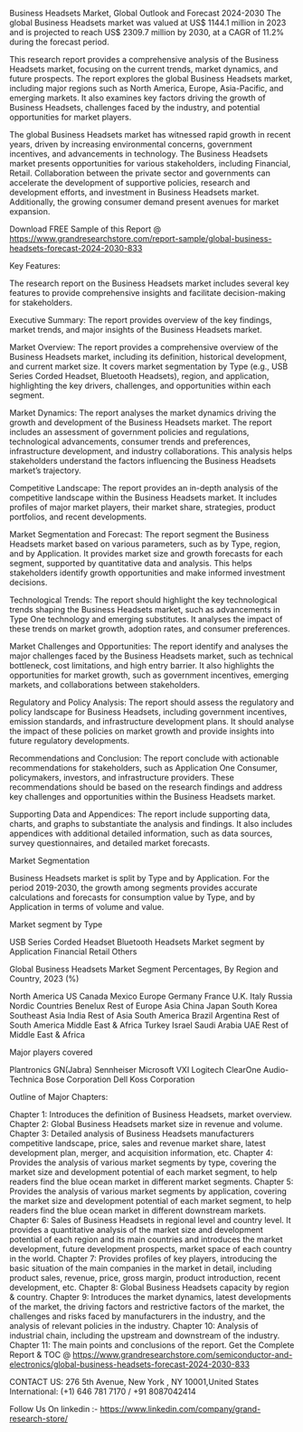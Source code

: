 Business Headsets Market, Global Outlook and Forecast 2024-2030
The global Business Headsets market was valued at US$ 1144.1 million in 2023 and is projected to reach US$ 2309.7 million by 2030, at a CAGR of 11.2% during the forecast period.

This research report provides a comprehensive analysis of the Business Headsets market, focusing on the current trends, market dynamics, and future prospects. The report explores the global Business Headsets market, including major regions such as North America, Europe, Asia-Pacific, and emerging markets. It also examines key factors driving the growth of Business Headsets, challenges faced by the industry, and potential opportunities for market players.

The global Business Headsets market has witnessed rapid growth in recent years, driven by increasing environmental concerns, government incentives, and advancements in technology. The Business Headsets market presents opportunities for various stakeholders, including Financial, Retail. Collaboration between the private sector and governments can accelerate the development of supportive policies, research and development efforts, and investment in Business Headsets market. Additionally, the growing consumer demand present avenues for market expansion.

Download FREE Sample of this Report @ https://www.grandresearchstore.com/report-sample/global-business-headsets-forecast-2024-2030-833

Key Features:

The research report on the Business Headsets market includes several key features to provide comprehensive insights and facilitate decision-making for stakeholders.

Executive Summary: The report provides overview of the key findings, market trends, and major insights of the Business Headsets market.

Market Overview: The report provides a comprehensive overview of the Business Headsets market, including its definition, historical development, and current market size. It covers market segmentation by Type (e.g., USB Series Corded Headset, Bluetooth Headsets), region, and application, highlighting the key drivers, challenges, and opportunities within each segment.

Market Dynamics: The report analyses the market dynamics driving the growth and development of the Business Headsets market. The report includes an assessment of government policies and regulations, technological advancements, consumer trends and preferences, infrastructure development, and industry collaborations. This analysis helps stakeholders understand the factors influencing the Business Headsets market’s trajectory.

Competitive Landscape: The report provides an in-depth analysis of the competitive landscape within the Business Headsets market. It includes profiles of major market players, their market share, strategies, product portfolios, and recent developments.

Market Segmentation and Forecast: The report segment the Business Headsets market based on various parameters, such as by Type, region, and by Application. It provides market size and growth forecasts for each segment, supported by quantitative data and analysis. This helps stakeholders identify growth opportunities and make informed investment decisions.

Technological Trends: The report should highlight the key technological trends shaping the Business Headsets market, such as advancements in Type One technology and emerging substitutes. It analyses the impact of these trends on market growth, adoption rates, and consumer preferences.

Market Challenges and Opportunities: The report identify and analyses the major challenges faced by the Business Headsets market, such as technical bottleneck, cost limitations, and high entry barrier. It also highlights the opportunities for market growth, such as government incentives, emerging markets, and collaborations between stakeholders.

Regulatory and Policy Analysis: The report should assess the regulatory and policy landscape for Business Headsets, including government incentives, emission standards, and infrastructure development plans. It should analyse the impact of these policies on market growth and provide insights into future regulatory developments.

Recommendations and Conclusion: The report conclude with actionable recommendations for stakeholders, such as Application One Consumer, policymakers, investors, and infrastructure providers. These recommendations should be based on the research findings and address key challenges and opportunities within the Business Headsets market.

Supporting Data and Appendices: The report include supporting data, charts, and graphs to substantiate the analysis and findings. It also includes appendices with additional detailed information, such as data sources, survey questionnaires, and detailed market forecasts.

Market Segmentation

Business Headsets market is split by Type and by Application. For the period 2019-2030, the growth among segments provides accurate calculations and forecasts for consumption value by Type, and by Application in terms of volume and value.

Market segment by Type

USB Series Corded Headset
Bluetooth Headsets
Market segment by Application
Financial
Retail
Others

Global Business Headsets Market Segment Percentages, By Region and Country, 2023 (%)

North America
US
Canada
Mexico
Europe
Germany
France
U.K.
Italy
Russia
Nordic Countries
Benelux
Rest of Europe
Asia
China
Japan
South Korea
Southeast Asia
India
Rest of Asia
South America
Brazil
Argentina
Rest of South America
Middle East & Africa
Turkey
Israel
Saudi Arabia
UAE
Rest of Middle East & Africa

Major players covered

Plantronics
GN(Jabra)
Sennheiser
Microsoft
VXI
Logitech
ClearOne
Audio-Technica
Bose Corporation
Dell
Koss Corporation

Outline of Major Chapters:

Chapter 1: Introduces the definition of Business Headsets, market overview.
Chapter 2: Global Business Headsets market size in revenue and volume.
Chapter 3: Detailed analysis of Business Headsets manufacturers competitive landscape, price, sales and revenue market share, latest development plan, merger, and acquisition information, etc.
Chapter 4: Provides the analysis of various market segments by type, covering the market size and development potential of each market segment, to help readers find the blue ocean market in different market segments.
Chapter 5: Provides the analysis of various market segments by application, covering the market size and development potential of each market segment, to help readers find the blue ocean market in different downstream markets.
Chapter 6: Sales of Business Headsets in regional level and country level. It provides a quantitative analysis of the market size and development potential of each region and its main countries and introduces the market development, future development prospects, market space of each country in the world.
Chapter 7: Provides profiles of key players, introducing the basic situation of the main companies in the market in detail, including product sales, revenue, price, gross margin, product introduction, recent development, etc.
Chapter 8: Global Business Headsets capacity by region & country.
Chapter 9: Introduces the market dynamics, latest developments of the market, the driving factors and restrictive factors of the market, the challenges and risks faced by manufacturers in the industry, and the analysis of relevant policies in the industry.
Chapter 10: Analysis of industrial chain, including the upstream and downstream of the industry.
Chapter 11: The main points and conclusions of the report.
Get the Complete Report & TOC @ https://www.grandresearchstore.com/semiconductor-and-electronics/global-business-headsets-forecast-2024-2030-833

CONTACT US:
276 5th Avenue, New York , NY 10001,United States
International: (+1) 646 781 7170 / +91 8087042414

Follow Us On linkedin :- https://www.linkedin.com/company/grand-research-store/
